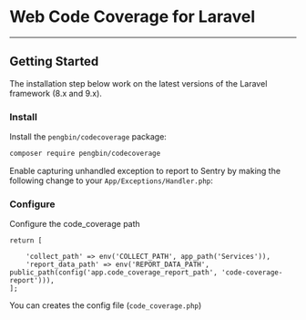 # Web Code Coverage for Laravel

---

## Getting Started

The installation step below work on the latest versions of the Laravel framework (8.x and 9.x).

### Install

Install the `pengbin/codecoverage` package:

```bash
composer require pengbin/codecoverage
```

Enable capturing unhandled exception to report to Sentry by making the following change to your `App/Exceptions/Handler.php`:

### Configure

Configure the code_coverage path

```shell
return [

    'collect_path' => env('COLLECT_PATH', app_path('Services')),
    'report_data_path' => env('REPORT_DATA_PATH', public_path(config('app.code_coverage_report_path', 'code-coverage-report'))),
];

```

You can creates the config file (`code_coverage.php`)


